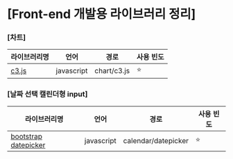 # [Front-end 개발용 라이브러리 정리]

### [차트]
| 라이브러리명 | 언어 | 경로 | 사용 빈도 |
|-------|-------|-------|-------|
| [c3.js](https://hyeonstone.tistory.com/entry/javascript-c3js-%EC%82%AC%EC%9A%A9%ED%95%98%EB%8A%94-%EB%B0%A9%EB%B2%95) | javascript | chart/c3.js | ⭐ |

### [날짜 선택 캘린더형 input]
| 라이브러리명 | 언어 | 경로 | 사용 빈도 |
|-------|-------|-------|-------|
| [bootstrap datepicker]() | javascript | calendar/datepicker | ⭐ |
